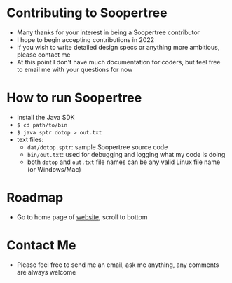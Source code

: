 # Contributing to Soopertree
* Many thanks for your interest in being a Soopertree contributor
* I hope to begin accepting contributions in 2022
* If you wish to write detailed design specs or anything more ambitious, please contact me
* At this point I don't have much documentation for coders, but feel free to email me with your questions for now
# How to run Soopertree
* Install the Java SDK
* `$ cd path/to/bin`
* `$ java sptr dotop > out.txt`
* text files:
  * `dat/dotop.sptr`: sample Soopertree source code
  * `bin/out.txt`: used for debugging and logging what my code is doing
  * both `dotop` and `out.txt` file names can be any valid Linux file name (or Windows/Mac)
# Roadmap
* Go to home page of [website](http://sooperzone.com), scroll to bottom
# Contact Me
* Please feel free to send me an email, ask me anything, any comments are always welcome
